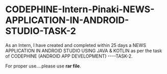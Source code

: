 # CODEPHINE-Intern-Pinaki-NEWS-APPLICATION-IN-ANDROID-STUDIO-TASK-2
As an Intern, I have created and completed within 25 days a NEWS APPLICATION IN ANDROID STUDIO USING JAVA &amp; KOTLIN as per the task of CODEPHINE (ANDROID APP DEVELOPMENT) ----TASK-2.

For proper use....please use **rar file**.
